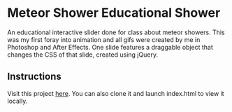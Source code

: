 # Meteor Shower Educational Shower
An educational interactive slider done for class about meteor showers. This was my first foray into animation and all gifs were created by me in Photoshop and After Effects. One slide features a draggable object that changes the CSS of that slide, created using jQuery. 

## Instructions
Visit this project [here](http://kwboyd.com/static/project2). You can also clone it and launch index.html to view it locally.
